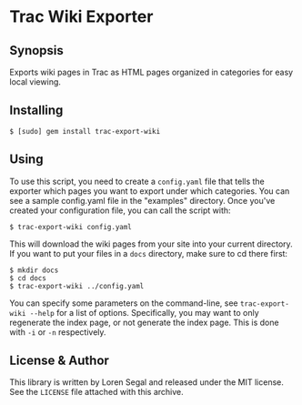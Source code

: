 # Trac Wiki Exporter

## Synopsis

Exports wiki pages in Trac as HTML pages organized in categories for easy
local viewing.

## Installing

    $ [sudo] gem install trac-export-wiki
    
## Using

To use this script, you need to create a `config.yaml` file that tells the
exporter which pages you want to export under which categories. You can
see a sample config.yaml file in the "examples" directory. Once you've
created your configuration file, you can call the script with:

    $ trac-export-wiki config.yaml
    
This will download the wiki pages from your site into your current directory.
If you want to put your files in a `docs` directory, make sure to cd there
first:

    $ mkdir docs
    $ cd docs
    $ trac-export-wiki ../config.yaml
    
You can specify some parameters on the command-line, see `trac-export-wiki --help`
for a list of options. Specifically, you may want to only regenerate the index
page, or not generate the index page. This is done with `-i` or `-n` respectively.

## License & Author

This library is written by Loren Segal and released under the MIT license.
See the `LICENSE` file attached with this archive.